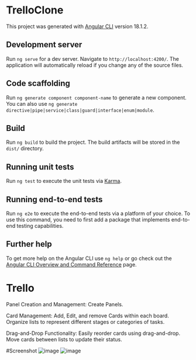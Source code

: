 # TrelloClone

This project was generated with [Angular CLI](https://github.com/angular/angular-cli) version 18.1.2.

## Development server

Run `ng serve` for a dev server. Navigate to `http://localhost:4200/`. The application will automatically reload if you change any of the source files.

## Code scaffolding

Run `ng generate component component-name` to generate a new component. You can also use `ng generate directive|pipe|service|class|guard|interface|enum|module`.

## Build

Run `ng build` to build the project. The build artifacts will be stored in the `dist/` directory.

## Running unit tests

Run `ng test` to execute the unit tests via [Karma](https://karma-runner.github.io).

## Running end-to-end tests

Run `ng e2e` to execute the end-to-end tests via a platform of your choice. To use this command, you need to first add a package that implements end-to-end testing capabilities.

## Further help

To get more help on the Angular CLI use `ng help` or go check out the [Angular CLI Overview and Command Reference](https://angular.dev/tools/cli) page.
# Trello
Panel Creation and Management:
Create Panels.

Card Management:
Add, Edit, and remove Cards within each board.
Organize lists to represent different stages or categories of tasks.

Drag-and-Drop Functionality:
Easily reorder cards using drag-and-drop.
Move cards between lists to update their status.

#Screenshot
![image](https://github.com/user-attachments/assets/896ee56f-1b39-45d1-8063-685592776b5f)
![image](https://github.com/user-attachments/assets/fa616d08-2b55-418d-ad3f-63e3dfdc005d)
